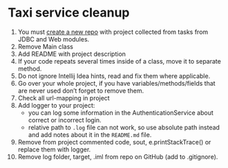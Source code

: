 # Taxi service cleanup

1. You must [create a new repo](add_video_about_it) with project collected from tasks from JDBC and Web modules.
1. Remove Main class
1. Add README with project description
1. If your code repeats several times inside of a class, move it to separate method.
1. Do not ignore Intellij Idea hints, read and fix them where applicable.
1. Go over your whole project, if you have variables/methods/fields that are never used don’t forget to remove them.
1. Check all url-mapping in project
1. Add logger to your project: 
    - you can log some information in the AuthenticationService about correct or incorrect login.
    - relative path to `.log` file can not work, so use absolute path instead and add notes about it in the `README.md` file. 
1. Remove from project commented code, sout, e.printStackTrace() or replace them with logger.
1. Remove log folder, target, .iml from repo on GitHub (add to .gitignore).
